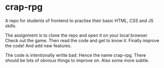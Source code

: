 # crap-rpg

A repo for students of frontend to practise their basic HTML, CSS and JS skills.

The assignment is to clone the repo and open it on your local browser. Check out the game. Then read the code and get to know it. Finally improve the code! And add new features.

The code is intentionally writte bad. Hence the name crap-rpg. There should be lots of obvious things to improve on. Also some more subtle.
